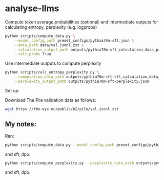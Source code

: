 # analyse-llms

Compute token average probabilities (optional) and intermediate outputs for calculating entropy, perplexity (e.g. logprobs)
```bash
python scripts/compute_data.py \
    --model_config_path preset_configs/pythia70m-sft.json \
    --data_path data/val.jsonl.zst \
    --calculation_output_path outputs/pythia70m-sft_calculation_data_probs50000.p \
    --calc_probs True
```

Use intermediate outputs to compute perplexity
```bash
python scripts/calc_entropy_perplexity.py \
    --computation_data_path outputs/pythia70m-sft-sft_calculation_data_probs50000.p \
    --perplexity_output_path outputs/pythia70m-sft-perplexity.json
```


Set up: 

Download The Pile validation data as follows: 
```bash
wget https://the-eye.eu/public/AI/pile/val.jsonl.zst
```

## My notes: 
Ran: 
```bash
python scripts/compute_data.py --model_config_path preset_configs/pythia70m-base.json --data_path data/val.jsonl.zst --calculation_output_path outputs/pythia70m-base_calculation_data_probs50000.p
```
and sft, dpo. 

```bash
python scripts/compute_perplexity.py --perplexity_data_path outputs/pythia70m-base_calculation_data_probs50000.p --output_path outputs/pythia70m-base-50000.json
```

and sft, dpo. 
